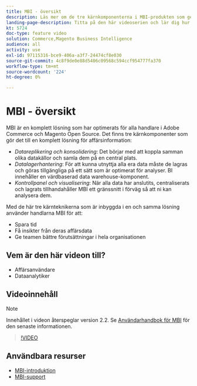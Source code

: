 ```yaml
---
title: MBI - översikt
description: Läs mer om de tre kärnkomponenterna i MBI-produkten som ger en komplett lösning för affärsintelligens.
landing-page-description: Titta på den här videoserien och lär dig hur ni kan få bättre affärsinsikter och resultat genom datainsamling, analys och visualisering.
kt: 5724
doc-type: feature video
solution: Commerce,Magento Business Intelligence
audience: all
activity: use
exl-id: 97115316-bce9-406a-a3f7-24474cf8e030
source-git-commit: 4c8f9de0e88d5406c09568c594ccf954777fa370
workflow-type: tm+mt
source-wordcount: '224'
ht-degree: 0%

---
```


# MBI - översikt

MBI är en komplett lösning som har optimerats för alla handlare i Adobe Commerce och Magento Open Source. Det finns tre kärnkomponenter som gör det till en komplett lösning för affärsinformation:

- _Datareplikering och konsolidering_: Det börjar med att koppla samman olika datakällor och samla dem på en central plats.
- _Datalagerhantering_: För att kunna utnyttja alla era data måste de lagras och göras tillgängliga på ett sätt som är optimerat för analyser. BI innehåller en värdbaserad data warehouse-komponent.
- _Kontrollpanel och visualisering_: När alla data har anslutits, centraliserats och lagrats tillhandahåller MBI ett gränssnitt i förväg så att ni kan analysera dem.

Med de här tre kärnteknikerna som är inbyggda i en och samma lösning använder handlarna MBI för att:

- Spara tid
- Få insikter från deras affärsdata
- Ge teamen bättre förutsättningar i hela organisationen

## Vem är den här videon till?

- Affärsanvändare
- Dataanalytiker

## Videoinnehåll

>[!NOTE]
>
>Innehållet i videon återspeglar version 2.2. Se [Användarhandbok för MBI](https://docs.magento.com/mbi/) för den senaste informationen.

>[!VIDEO](https://video.tv.adobe.com/v/35979?quality=12&learn=on)

## Användbara resurser

- [MBI-introduktion](https://docs.magento.com/mbi/getting-started/getting-started.html)
- [MBI-support](https://support.magento.com/hc/en-us/articles/360016730811)
